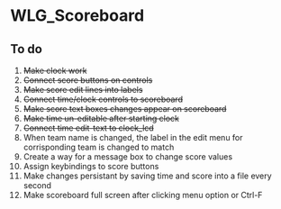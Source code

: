 WLG_Scoreboard
==============

To do
-----

1. ~~Make clock work~~
1. ~~Connect score buttons on controls~~
1. ~~Make score edit lines into labels~~
1. ~~Connect time/clock controls to scoreboard~~
1. ~~Make score text boxes changes appear on scoreboard~~
1. ~~Make time un-editable after starting clock~~
1. ~~Connect time edit-text to clock_lcd~~
1. When team name is changed, the label in the edit menu for corrisponding team is changed
   to match
1. Create a way for a message box to change score values
1. Assign keybindings to score buttons
1. Make changes persistant by saving time and score into a file every second
1. Make scoreboard full screen after clicking menu option or Ctrl-F
